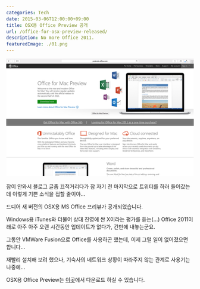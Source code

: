 ```yaml
---
categories: Tech
date: 2015-03-06T12:00:00+09:00
title: OSX용 Office Preview 공개
url: /office-for-osx-preview-released/
description: No more Office 2011.
featuredImage: ./01.png
---
```


![OSX용 오피스 프리뷰](01.png)

잠이 안와서 블로그 글좀 끄적거리다가 잠 자기 전 마지막으로 트위터를 하러 들어갔는데 이렇게 기쁜 소식을 접할 줄이야...

드디어 새 버전의 OSX용 MS Office 프리뷰가 공개되었습니다.

Windows용 iTunes와 더불어 상대 진영에 싼 X이라는 평가를 듣는(...) Office 2011이래로 아주 아주 오랜 시간동안 업데이트가 없다가, 간만에 내놓는군요.

그동안 VMWare Fusion으로 Office를 사용하곤 했는데, 이제 그럴 일이 없어졌으면 합니다...

재빨리 설치해 보려 했으나, 기숙사의 네트워크 상황이 따라주지 않는 관계로 사용기는 나중에...

OSX용 Office Preview는 [이곳](http://products.office.com/en-US/mac/mac-preview)에서 다운로드 하실 수 있습니다.

